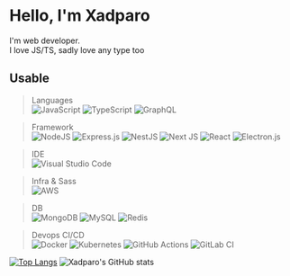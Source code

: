 # Hello, I'm Xadparo

I'm web developer.  
I love JS/TS, sadly love any type too  

## Usable

> Languages  
> ![JavaScript](https://img.shields.io/badge/javascript-%23323330.svg?style=for-the-badge&logo=javascript&logoColor=%23F7DF1E)
> ![TypeScript](https://img.shields.io/badge/typescript-%23007ACC.svg?style=for-the-badge&logo=typescript&logoColor=white)
> ![GraphQL](https://img.shields.io/badge/-GraphQL-E10098?style=for-the-badge&logo=graphql)

> Framework  
> ![NodeJS](https://img.shields.io/badge/node.js-%2343853D.svg?style=for-the-badge&logo=node.js&logoColor=white)
> ![Express.js](https://img.shields.io/badge/express.js-%23404d59.svg?style=for-the-badge&logo=express&logoColor=%2361DAFB)
> ![NestJS](https://img.shields.io/badge/nestjs-%23E0234E.svg?style=for-the-badge&logo=nestjs&logoColor=white)
> ![Next JS](https://img.shields.io/badge/Next-black?style=for-the-badge&logo=next.js&logoColor=white)
> ![React](https://img.shields.io/badge/react-%2320232a.svg?style=for-the-badge&logo=react&logoColor=%2361DAFB)
> ![Electron.js](https://img.shields.io/badge/Electron-191970?style=for-the-badge&logo=Electron&logoColor=white)

> IDE  
> ![Visual Studio Code](https://img.shields.io/badge/VisualStudioCode-0078d7.svg?style=for-the-badge&logo=visual-studio-code&logoColor=white)

> Infra & Sass  
> ![AWS](https://img.shields.io/badge/AWS-%23FF9900.svg?style=for-the-badge&logo=amazon-aws&logoColor=white)

> DB  
> ![MongoDB](https://img.shields.io/badge/MongoDB-%234ea94b.svg?style=for-the-badge&logo=mongodb&logoColor=white)
> ![MySQL](https://img.shields.io/badge/mysql-%2300f.svg?style=for-the-badge&logo=mysql&logoColor=white)
> ![Redis](https://img.shields.io/badge/redis-%23DD0031.svg?style=for-the-badge&logo=redis&logoColor=white)

> Devops CI/CD  
> ![Docker](https://img.shields.io/badge/docker-%230db7ed.svg?style=for-the-badge&logo=docker&logoColor=white)
> ![Kubernetes](https://img.shields.io/badge/kubernetes-%23326ce5.svg?style=for-the-badge&logo=kubernetes&logoColor=white)
> ![GitHub Actions](https://img.shields.io/badge/githubactions-%232671E5.svg?style=for-the-badge&logo=githubactions&logoColor=white)
> ![GitLab CI](https://img.shields.io/badge/GitLabCI-%23181717.svg?style=for-the-badge&logo=gitlab&logoColor=white)

[![Top Langs](https://github-readme-stats.vercel.app/api/top-langs/?username=xadparo&layout=compact)](https://github.com/anuraghazra/github-readme-stats)
![Xadparo's GitHub stats](https://github-readme-stats.vercel.app/api?username=xadparo&show_icons=true&theme=radical)

